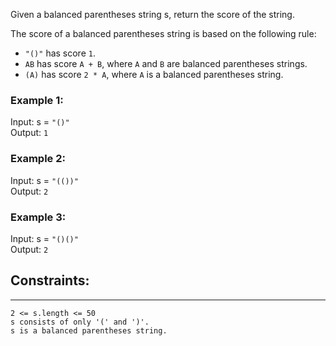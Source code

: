 Given a balanced parentheses string s, return the score of the string.

The score of a balanced parentheses string is based on the following rule:

* `"()"` has score `1`.  
* `AB` has score `A + B`, where `A` and `B` are balanced parentheses strings.  
* `(A)` has score `2 * A`, where `A` is a balanced parentheses string.

### Example 1:
Input: s = `"()"`  
Output: `1`

### Example 2:
Input: s = `"(())"`    
Output: `2`  

### Example 3:
Input: s = `"()()"`    
Output: `2`  

## Constraints:
____________________________

    2 <= s.length <= 50
    s consists of only '(' and ')'.
    s is a balanced parentheses string.
